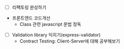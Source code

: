 - [ ] 리팩토링 완성하기
-  프론트엔드 코드개선
    - Class 관련 javascript 문법 정독

- [ ] Validation library 익히기(express-validator)
    - Contract Testing: Client-Server에 대해 공부해보기